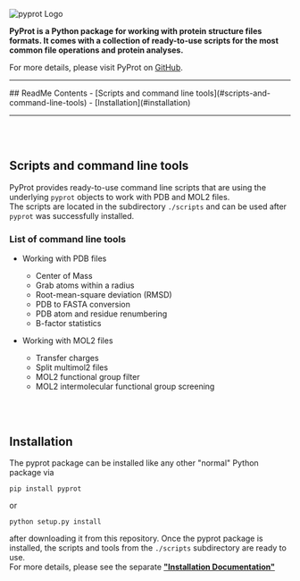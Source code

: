 ![pyprot Logo](https://raw.githubusercontent.com/rasbt/pyprot/master/images/logos/molecule_logo.png)

**PyProt is a Python package for working with protein structure files formats. It comes with a collection of ready-to-use scripts for the most common file operations and protein analyses.**


For more details, please visit PyProt on [GitHub](https://github.com/rasbt/pyprot).

<hr>
## ReadMe Contents
- [Scripts and command line tools](#scripts-and-command-line-tools)
- [Installation](#installation)

<hr>



<br>
<br>




## Scripts and command line tools

PyProt provides ready-to-use command line scripts that are using the underlying `pyprot` objects to work with PDB and MOL2 files.  
The scripts are located in the subdirectory `./scripts` and can be used after `pyprot` was successfully installed.   

### List of command line tools

- Working with PDB files
    - Center of Mass
    - Grab atoms within a radius
    - Root-mean-square deviation (RMSD)
    - PDB to FASTA conversion
    - PDB atom and residue renumbering
    - B-factor statistics
  
- Working with MOL2 files
    - Transfer charges
    - Split multimol2 files
	- MOL2 functional group filter
	- MOL2 intermolecular functional group screening


<br>
<br>

## Installation

The pyprot package can be installed like any other "normal" Python package via 
	
	pip install pyprot
	
or 

	python setup.py install
	
after downloading it from this repository. Once the pyprot package is installed, the scripts and tools from the `./scripts` subdirectory are ready to use.   
For more details, please see the separate **["Installation Documentation"]([./docs/pyprot_installation.md](https://github.com/rasbt/pyprot/blob/master/docs/pyprot_installation.md))**